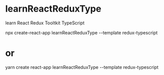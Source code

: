 # learnReactReduxType
learn React Redux Tooltkit TypeScript

npx create-react-app learnReactReduxType --template redux-typescript

# or
yarn create react-app learnReactReduxType --template redux-typescript

